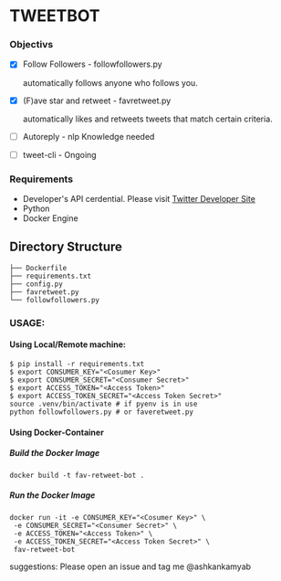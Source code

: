 # TWEETBOT

### Objectivs
- [x] Follow Followers - followfollowers.py

    automatically follows anyone who follows you.
- [x] (F)ave star and retweet - favretweet.py

    automatically likes and retweets tweets that match certain criteria.

- [ ] Autoreply - nlp Knowledge needed
- [ ] tweet-cli - Ongoing


### Requirements
* Developer's API cerdential. Please visit [Twitter Developer Site](https://developer.twitter.com/)
* Python
* Docker Engine

## Directory Structure

```
├── Dockerfile
├── requirements.txt
├── config.py
├── favretweet.py
└── followfollowers.py
```

### USAGE:

#### Using Local/Remote machine:

```
$ pip install -r requirements.txt
$ export CONSUMER_KEY="<Cosumer Key>"
$ export CONSUMER_SECRET="<Consumer Secret>"
$ export ACCESS_TOKEN="<Access Token>"
$ export ACCESS_TOKEN_SECRET="<Access Token Secret>"
source .venv/bin/activate # if pyenv is in use
python followfollowers.py # or faveretweet.py
```

#### Using Docker-Container

##### Build the Docker Image
```
docker build -t fav-retweet-bot . 
```
##### Run the Docker Image
```
docker run -it -e CONSUMER_KEY="<Cosumer Key>" \
 -e CONSUMER_SECRET="<Consumer Secret>" \
 -e ACCESS_TOKEN="<Access Token>" \
 -e ACCESS_TOKEN_SECRET="<Access Token Secret>" \
 fav-retweet-bot
```

suggestions: Please open an issue and tag me @ashkankamyab
